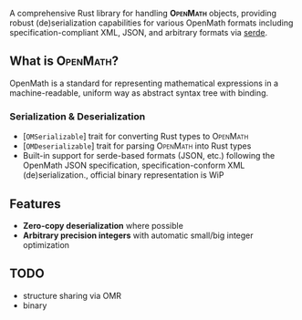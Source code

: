 A comprehensive Rust library for handling **<span style="font-variant:small-caps;">OpenMath</span>** objects, providing robust (de)serialization
capabilities for various OpenMath formats including specification-compliant XML, JSON, and arbitrary
formats via [serde](https://docs.rs/serde).

## What is <span style="font-variant:small-caps;">OpenMath</span>?

OpenMath is a standard for representing mathematical expressions in a machine-readable, uniform way as abstract syntax tree with binding.


### Serialization & Deserialization
- [`OMSerializable`] trait for converting Rust types to <span style="font-variant:small-caps;">OpenMath</span>
- [`OMDeserializable`] trait for parsing <span style="font-variant:small-caps;">OpenMath</span> into Rust types
- Built-in support for serde-based formats (JSON, etc.) following the
  OpenMath JSON specification, specification-conform XML (de)serialization., official binary
  representation is WiP


## Features

- **Zero-copy deserialization** where possible
- **Arbitrary precision integers** with automatic small/big integer optimization

## TODO

- structure sharing via OMR
- binary

[1]: https://openmath.org/standard/om20-2019-07-01/omstd20.html
[2]: https://openmath.org/cd/
